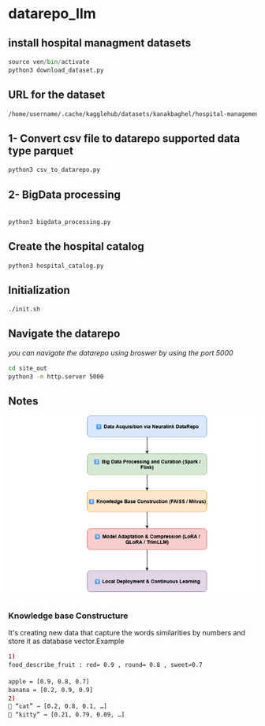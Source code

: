 # datarepo_llm


## install hospital managment datasets

```python
source ven/bin/activate
python3 download_dataset.py
```

## URL for the dataset
```bash
/home/username/.cache/kagglehub/datasets/kanakbaghel/hospital-management-dataset/versions/1
```

## 1- Convert csv file to datarepo supported data type parquet
```bash
python3 csv_to_datarepo.py
```

## 2- BigData processing

```bash

python3 bigdata_processing.py
```
## Create the hospital catalog
```bash
python3 hospital_catalog.py
```

## Initialization

```bash
./init.sh

```

## Navigate the datarepo

*you can navigate the datarepo using broswer by using the port 5000*
```bash
cd site_out
python3 -m http.server 5000
```


## Notes 

![project flow](imgs/flow.png)


### Knowledge base Constructure
 It's creating new data that capture the words similarities by numbers and store it as database vector.Example
 ```bash
1) 
food_describe_fruit : red= 0.9 , round= 0.8 , sweet=0.7

apple = [0.9, 0.8, 0.7]
banana = [0.2, 0.9, 0.9]
2)
🧠 “cat” → [0.2, 0.8, 0.1, …]
🧠 “kitty” → [0.21, 0.79, 0.09, …]

```

